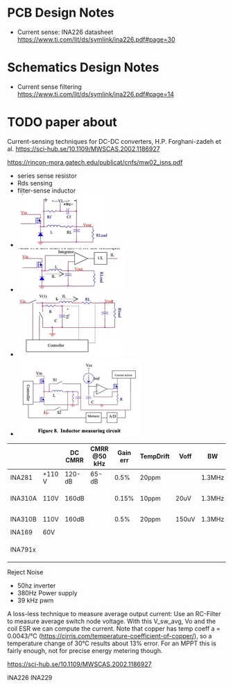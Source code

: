 # PCB Design Notes

* Current sense: INA226 datasheet https://www.ti.com/lit/ds/symlink/ina226.pdf#page=30

# Schematics Design Notes

* Current sense filtering https://www.ti.com/lit/ds/symlink/ina226.pdf#page=14

# TODO paper about

Current-sensing techniques for DC-DC converters, H.P. Forghani-zadeh et
al. https://sci-hub.se/10.1109/MWSCAS.2002.1186927

https://rincon-mora.gatech.edu/publicat/cnfs/mw02_isns.pdf

* series sense resistor
* Rds sensing
* filter-sense inductor
* ![img_6.webp](img/img_6.webp)
* ![img_7.webp](img/img_7.webp)
* ![img_8.webp](img/img_8.webp)
* ![img_9.webp](img/img_9.webp)

|         |        | DC CMRR | CMRR @50 kHz | Gain err | TempDrift | Voff  | BW     | gains   | notes                 |
|---------|--------|---------|--------------|----------|-----------|-------|--------|---------|-----------------------|
| INA281  | +110 V | 120-dB  | 65-dB        | 0.5%     | 20ppm     |       | 1.3MHz | 20..500 | cheapest TI , $1.18   |
| INA310A | 110V   | 160dB   |              | 0.15%    | 10ppm     | 20uV  | 1.3MHz | 20..500 | int. Comparator $1.53 |
| INA310B | 110V   | 160dB   |              | 0.5%     | 20ppm     | 150uV | 1.3MHz | 20..500 | int. Comparator       |
| INA169  | 60V    |         |              |          |           |       |        |         | $1.22                 |
| INA791x |        |         |              |          |           |       |        |         | internal 50A EZ-Shunt |



Reject Noise

* 50hz inverter
* 380Hz Power supply
* 39 kHz pwm

A loss-less technique to measure average output current:
Use an RC-Filter to measure average switch node voltage. With this V_sw_avg, Vo and the coil ESR we can compute the
current.
Note that copper has temp coeff a = 0.0043/°C (https://cirris.com/temperature-coefficient-of-copper/), so a temperature
change of 30°C results about 13% error. For an MPPT this is fairly enough, not for precise energy metering though.

https://sci-hub.se/10.1109/MWSCAS.2002.1186927

INA226
INA229